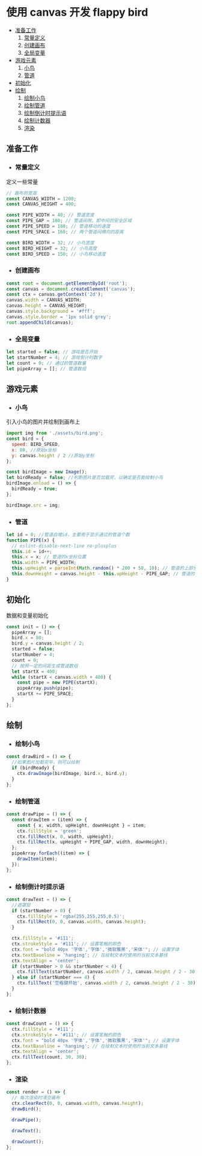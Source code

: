 # 使用 canvas 开发 flappy bird

- [准备工作](#准备工作)
  1. [常量定义](#常量定义)
  2. [创建画布](#创建画布)
  3. [全局变量](#全局变量)
- [游戏元素](#游戏元素)
  1. [小鸟](#小鸟)
  2. [管道](#管道)
- [初始化](#初始化)
- [绘制](#绘制)
  1. [绘制小鸟](#绘制小鸟)
  2. [绘制管道](#绘制管道)
  3. [绘制倒计时提示语](#绘制倒计时提示语)
  4. [绘制计数器](#绘制计数器)
  5. [渲染](#渲染)

## 准备工作

- ### 常量定义

定义一些常量

```js
// 画布的宽高
const CANVAS_WIDTH = 1200;
const CANVAS_HEIGHT = 400;

const PIPE_WIDTH = 40; // 管道宽度
const PIPE_GAP = 180; // 管道间隙，即中间的安全区域
const PIPE_SPEED = 180; // 管道移动的速度
const PIPE_SPACE = 160; // 两个管道间横向的距离

const BIRD_WIDTH = 32; // 小鸟宽度
const BIRD_HEIGHT = 32; // 小鸟高度
const BIRD_SPEED = 150; // 小鸟移动速度
```

- ### 创建画布

```js
const root = document.getElementById('root');
const canvas = document.createElement('canvas');
const ctx = canvas.getContext('2d');
canvas.width = CANVAS_WIDTH;
canvas.height = CANVAS_HEIGHT;
canvas.style.background = '#fff';
canvas.style.border = '1px solid grey';
root.appendChild(canvas);
```

- ### 全局变量

```js
let started = false; // 游戏是否开始
let startNumber = 4; // 游戏倒计时数字
let count = 0; // 通过的管道数量
let pipeArray = []; // 管道数组
```

## 游戏元素

- ### 小鸟

引入小鸟的图片并绘制到画布上

```js
import img from './assets/bird.png';
const bird = {
  speed: BIRD_SPEED,
  x: 80, //原始x坐标
  y: canvas.height / 2 //原始y坐标
};

const birdImage = new Image();
let birdReady = false; //判断图片是否加载完，以确定是否能绘制小鸟
birdImage.onload = () => {
  birdReady = true;
};

birdImage.src = img;
```

- ### 管道

```js
let id = 0; //管道自增id，主要用于显示通过的管道个数
function PIPE(x) {
  // eslint-disable-next-line no-plusplus
  this.id = id++;
  this.x = x; // 管道的x坐标位置
  this.width = PIPE_WIDTH;
  this.upHeight = parseInt(Math.random() * 200 + 50, 10); // 管道的上部分高度
  this.downHeight = canvas.height - this.upHeight - PIPE_GAP; // 管道的下部分高度
}
```

## 初始化

数据和变量初始化

```js
const init = () => {
  pipeArray = [];
  bird.x = 80;
  bird.y = canvas.height / 2;
  started = false;
  startNumber = 4;
  count = 0;
  // 按照一定的间距生成管道数组
  let startX = 400;
  while (startX < canvas.width + 400) {
    const pipe = new PIPE(startX);
    pipeArray.push(pipe);
    startX += PIPE_SPACE;
  }
};
```

## 绘制

- ### 绘制小鸟

```js
const drawBird = () => {
  //如果图片加载完毕，则可以绘制
  if (birdReady) {
    ctx.drawImage(birdImage, bird.x, bird.y);
  }
};
```

- ### 绘制管道

```js
const drawPipe = () => {
  const drawItem = (item) => {
    const { x, width, upHeight, downHeight } = item;
    ctx.fillStyle = 'green';
    ctx.fillRect(x, 0, width, upHeight);
    ctx.fillRect(x, upHeight + PIPE_GAP, width, downHeight);
  };
  pipeArray.forEach((item) => {
    drawItem(item);
  });
};
```

- ### 绘制倒计时提示语

```js
const drawText = () => {
  //遮罩层
  if (startNumber > 0) {
    ctx.fillStyle = 'rgba(255,255,255,0.5)';
    ctx.fillRect(0, 0, canvas.width, canvas.height);
  }

  ctx.fillStyle = '#111';
  ctx.strokeStyle = '#111'; // 设置笔触的颜色
  ctx.font = "bold 40px '字体','字体','微软雅黑','宋体'"; // 设置字体
  ctx.textBaseline = 'hanging'; // 在绘制文本时使用的当前文本基线
  ctx.textAlign = 'center';
  if (startNumber > 0 && startNumber < 4) {
    ctx.fillText(startNumber, canvas.width / 2, canvas.height / 2 - 30);
  } else if (startNumber === 4) {
    ctx.fillText('空格键开始', canvas.width / 2, canvas.height / 2 - 30);
  }
};
```

- ### 绘制计数器

```js
const drawCount = () => {
  ctx.fillStyle = '#111';
  ctx.strokeStyle = '#111'; // 设置笔触的颜色
  ctx.font = "bold 40px '字体','字体','微软雅黑','宋体'"; // 设置字体
  ctx.textBaseline = 'hanging'; // 在绘制文本时使用的当前文本基线
  ctx.textAlign = 'center';
  ctx.fillText(count, 30, 30);
};
```

- ### 渲染

```js
const render = () => {
  // 每次渲染时清空画布
  ctx.clearRect(0, 0, canvas.width, canvas.height);
  drawBird();

  drawPipe();

  drawText();

  drawCount();
};
```
